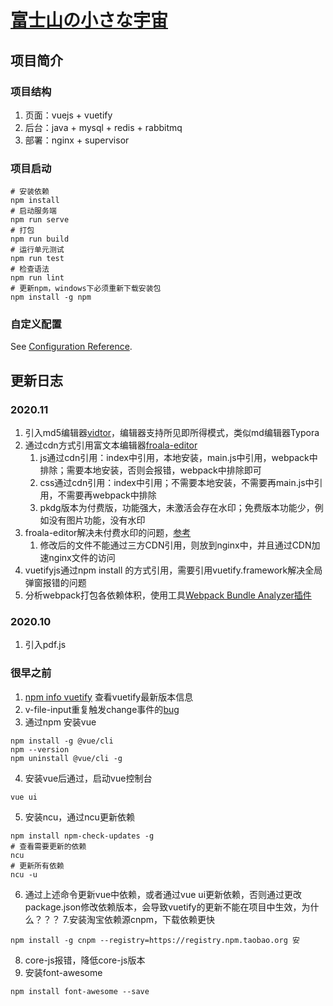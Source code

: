 # [富士山の小さな宇宙](http://fujisann.ink)
## 项目简介
### 项目结构

1. 页面：vuejs + vuetify
2. 后台：java + mysql + redis + rabbitmq
3. 部署：nginx + supervisor

### 项目启动
```shell
# 安装依赖
npm install
# 启动服务端
npm run serve
# 打包
npm run build
# 运行单元测试
npm run test
# 检查语法
npm run lint
# 更新npm，windows下必须重新下载安装包
npm install -g npm
```
### 自定义配置

See [Configuration Reference](https://cli.vuejs.org/config/).



## 更新日志

### 2020.11
1. 引入md5编辑器[vidtor](https://b3log.org/vditor/)，编辑器支持所见即所得模式，类似md编辑器Typora
2. 通过cdn方式引用富文本编辑器[froala-editor](https://github.com/froala/vue-froala-wysiwyg/)
   1. js通过cdn引用：index中引用，本地安装，main.js中引用，webpack中排除；需要本地安装，否则会报错，webpack中排除即可
   2. css通过cdn引用：index中引用；不需要本地安装，不需要再main.js中引用，不需要再webpack中排除
   3. pkdg版本为付费版，功能强大，未激活会存在水印；免费版本功能少，例如没有图片功能，没有水印
3. froala-editor解决未付费水印的问题，[参考](https://www.cnblogs.com/bremm/p/12792321.html)
   1. 修改后的文件不能通过三方CDN引用，则放到nginx中，并且通过CDN加速nginx文件的访问
4. vuetifyjs通过npm install 的方式引用，需要引用vuetify.framework解决全局弹窗报错的问题
5. 分析webpack打包各依赖体积，使用工具[Webpack Bundle Analyzer插件](https://segmentfault.com/a/1190000017716736)

### 2020.10
1. 引入pdf.js

### 很早之前
1. <u>npm info vuetify</u> 查看vuetify最新版本信息
2. v-file-input重复触发change事件的[bug](https://github.com/vuetifyjs/vuetify/issues/8167)
3. 通过npm 安装vue
```shell
npm install -g @vue/cli
npm --version
npm uninstall @vue/cli -g
```
4. 安装vue后通过，启动vue控制台
```shell
vue ui
```
5. 安装ncu，通过ncu更新依赖
```shell
npm install npm-check-updates -g
# 查看需要更新的依赖
ncu
# 更新所有依赖
ncu -u
```
6. 通过上述命令更新vue中依赖，或者通过vue ui更新依赖，否则通过更改package.json修改依赖版本，会导致vuetify的更新不能在项目中生效，为什么？？？
7.安装淘宝依赖源cnpm，下载依赖更快 
```shell
npm install -g cnpm --registry=https://registry.npm.taobao.org 安
```
8. core-js报错，降低core-js版本
9. 安装font-awesome
```shell
npm install font-awesome --save 
```

